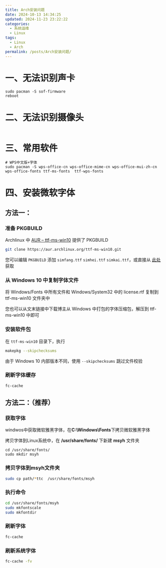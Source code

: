 ```yaml
---
title: Arch安装问题
date: 2024-10-13 14:34:25
updated: 2024-11-23 23:22:22
categories:
  - 系统运维
  - Linux
tags:
  - Linux
  - Arch
permalink: /posts/Arch安装问题/
---
```

# 一、无法识别声卡

```shell
sudo pacman -S sof-firmware
reboot
```

# 二、无法识别摄像头

```shell
```

# 三、常用软件

```shell
# WPS中文版+字体
sudo pacman -S wps-office-cn wps-office-mime-cn wps-office-mui-zh-cn wps-office-fonts ttf-ms-fonts  ttf-wps-fonts
```

# 四、安装微软字体

## 方法一：

### 准备 PKGBUILD

Archlinux 中 [AUR – ttf-ms-win10](https://aur.archlinux.org/packages/ttf-ms-win10/) 提供了 PKGBUILD

```bash
git clone https://aur.archlinux.org/ttf-ms-win10.git
```

您可以编辑 `PKGBUILD` 添加 `simfang.ttf` `simhei.ttf` `simkai.ttf`，或直接从 [此处](https://gist.github.com/specter119/a7a4498d04eb5294fae09fea165c0f68) 获取

### 从 Windows 10 中复制字体文件

将 Windows/Fonts 中所有文件和 Windows/System32 中的 license.rtf 复制到 ttf-ms-win10 文件夹中

您也可以从文末链接中下载博主从 Windows 中打包的字体压缩包，解压到 ttf-ms-win10 中即可

### 安装软件包

在 `ttf-ms-win10` 目录下，执行

```bash
makepkg --skipchecksums
```

由于 Windows 10 内部版本不同，使用 `--skipchecksums` 跳过文件校验

### 刷新字体缓存

```bash
fc-cache
```

## 方法二：（推荐）

### 获取字体

windwos中获取微软雅黑字体，在**C:\Windows\Fonts**下拷贝微软雅黑字体

拷贝字体到Linux系统中，在 **/usr/share/fonts/** 下新建 **msyh** 文件夹

```shell
cd /usr/share/fonts/
sudo mkdir msyh
```

### 拷贝字体到**msyh**文件夹

```sh
sudo cp path/*ttc  /usr/share/fonts/msyh
```

### 执行命令

```sh
cd /usr/share/fonts/msyh
sudo mkfontscale
sudo mkfontdir
```

### 刷新字体

```sh
fc-cache
```

### 刷新系统字体

```sh
fc-cache -fv
```
